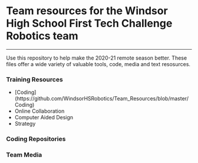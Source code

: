 # Team resources for the Windsor High School First Tech Challenge Robotics team
---
Use this repository to help make the 2020-21 remote season better.  These files offer a wide variety of valuable tools, code, media and text resosurces.

### Training Resources
<ul>
  <li>[Coding](https://github.com/WindsorHSRobotics/Team_Resources/blob/master/Coding)</li>
  <li>Online Collaboration</li>
  <li>Computer Aided Design</li>
  <li>Strategy</li>
</ul>

### Coding Repositories

### Team Media
